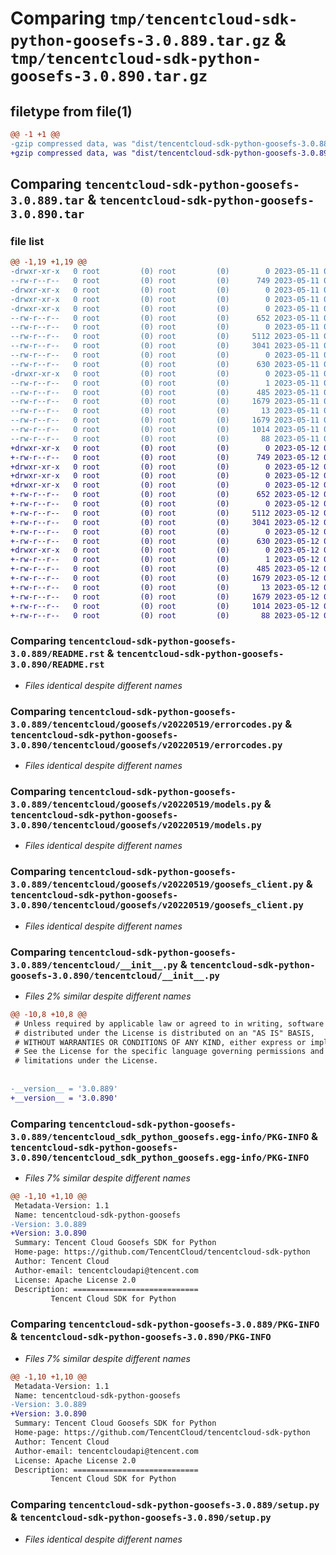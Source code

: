 # Comparing `tmp/tencentcloud-sdk-python-goosefs-3.0.889.tar.gz` & `tmp/tencentcloud-sdk-python-goosefs-3.0.890.tar.gz`

## filetype from file(1)

```diff
@@ -1 +1 @@
-gzip compressed data, was "dist/tencentcloud-sdk-python-goosefs-3.0.889.tar", last modified: Thu May 11 02:50:51 2023, max compression
+gzip compressed data, was "dist/tencentcloud-sdk-python-goosefs-3.0.890.tar", last modified: Fri May 12 02:14:48 2023, max compression
```

## Comparing `tencentcloud-sdk-python-goosefs-3.0.889.tar` & `tencentcloud-sdk-python-goosefs-3.0.890.tar`

### file list

```diff
@@ -1,19 +1,19 @@
-drwxr-xr-x   0 root         (0) root         (0)        0 2023-05-11 02:50:51.000000 tencentcloud-sdk-python-goosefs-3.0.889/
--rw-r--r--   0 root         (0) root         (0)      749 2023-05-11 02:50:51.000000 tencentcloud-sdk-python-goosefs-3.0.889/README.rst
-drwxr-xr-x   0 root         (0) root         (0)        0 2023-05-11 02:50:51.000000 tencentcloud-sdk-python-goosefs-3.0.889/tencentcloud/
-drwxr-xr-x   0 root         (0) root         (0)        0 2023-05-11 02:50:51.000000 tencentcloud-sdk-python-goosefs-3.0.889/tencentcloud/goosefs/
-drwxr-xr-x   0 root         (0) root         (0)        0 2023-05-11 02:50:51.000000 tencentcloud-sdk-python-goosefs-3.0.889/tencentcloud/goosefs/v20220519/
--rw-r--r--   0 root         (0) root         (0)      652 2023-05-11 02:50:51.000000 tencentcloud-sdk-python-goosefs-3.0.889/tencentcloud/goosefs/v20220519/errorcodes.py
--rw-r--r--   0 root         (0) root         (0)        0 2023-05-11 02:50:51.000000 tencentcloud-sdk-python-goosefs-3.0.889/tencentcloud/goosefs/v20220519/__init__.py
--rw-r--r--   0 root         (0) root         (0)     5112 2023-05-11 02:50:51.000000 tencentcloud-sdk-python-goosefs-3.0.889/tencentcloud/goosefs/v20220519/models.py
--rw-r--r--   0 root         (0) root         (0)     3041 2023-05-11 02:50:51.000000 tencentcloud-sdk-python-goosefs-3.0.889/tencentcloud/goosefs/v20220519/goosefs_client.py
--rw-r--r--   0 root         (0) root         (0)        0 2023-05-11 02:50:51.000000 tencentcloud-sdk-python-goosefs-3.0.889/tencentcloud/goosefs/__init__.py
--rw-r--r--   0 root         (0) root         (0)      630 2023-05-11 02:50:51.000000 tencentcloud-sdk-python-goosefs-3.0.889/tencentcloud/__init__.py
-drwxr-xr-x   0 root         (0) root         (0)        0 2023-05-11 02:50:51.000000 tencentcloud-sdk-python-goosefs-3.0.889/tencentcloud_sdk_python_goosefs.egg-info/
--rw-r--r--   0 root         (0) root         (0)        1 2023-05-11 02:50:51.000000 tencentcloud-sdk-python-goosefs-3.0.889/tencentcloud_sdk_python_goosefs.egg-info/dependency_links.txt
--rw-r--r--   0 root         (0) root         (0)      485 2023-05-11 02:50:51.000000 tencentcloud-sdk-python-goosefs-3.0.889/tencentcloud_sdk_python_goosefs.egg-info/SOURCES.txt
--rw-r--r--   0 root         (0) root         (0)     1679 2023-05-11 02:50:51.000000 tencentcloud-sdk-python-goosefs-3.0.889/tencentcloud_sdk_python_goosefs.egg-info/PKG-INFO
--rw-r--r--   0 root         (0) root         (0)       13 2023-05-11 02:50:51.000000 tencentcloud-sdk-python-goosefs-3.0.889/tencentcloud_sdk_python_goosefs.egg-info/top_level.txt
--rw-r--r--   0 root         (0) root         (0)     1679 2023-05-11 02:50:51.000000 tencentcloud-sdk-python-goosefs-3.0.889/PKG-INFO
--rw-r--r--   0 root         (0) root         (0)     1014 2023-05-11 02:50:51.000000 tencentcloud-sdk-python-goosefs-3.0.889/setup.py
--rw-r--r--   0 root         (0) root         (0)       88 2023-05-11 02:50:51.000000 tencentcloud-sdk-python-goosefs-3.0.889/setup.cfg
+drwxr-xr-x   0 root         (0) root         (0)        0 2023-05-12 02:14:48.000000 tencentcloud-sdk-python-goosefs-3.0.890/
+-rw-r--r--   0 root         (0) root         (0)      749 2023-05-12 02:14:47.000000 tencentcloud-sdk-python-goosefs-3.0.890/README.rst
+drwxr-xr-x   0 root         (0) root         (0)        0 2023-05-12 02:14:48.000000 tencentcloud-sdk-python-goosefs-3.0.890/tencentcloud/
+drwxr-xr-x   0 root         (0) root         (0)        0 2023-05-12 02:14:48.000000 tencentcloud-sdk-python-goosefs-3.0.890/tencentcloud/goosefs/
+drwxr-xr-x   0 root         (0) root         (0)        0 2023-05-12 02:14:48.000000 tencentcloud-sdk-python-goosefs-3.0.890/tencentcloud/goosefs/v20220519/
+-rw-r--r--   0 root         (0) root         (0)      652 2023-05-12 02:14:47.000000 tencentcloud-sdk-python-goosefs-3.0.890/tencentcloud/goosefs/v20220519/errorcodes.py
+-rw-r--r--   0 root         (0) root         (0)        0 2023-05-12 02:14:47.000000 tencentcloud-sdk-python-goosefs-3.0.890/tencentcloud/goosefs/v20220519/__init__.py
+-rw-r--r--   0 root         (0) root         (0)     5112 2023-05-12 02:14:47.000000 tencentcloud-sdk-python-goosefs-3.0.890/tencentcloud/goosefs/v20220519/models.py
+-rw-r--r--   0 root         (0) root         (0)     3041 2023-05-12 02:14:47.000000 tencentcloud-sdk-python-goosefs-3.0.890/tencentcloud/goosefs/v20220519/goosefs_client.py
+-rw-r--r--   0 root         (0) root         (0)        0 2023-05-12 02:14:47.000000 tencentcloud-sdk-python-goosefs-3.0.890/tencentcloud/goosefs/__init__.py
+-rw-r--r--   0 root         (0) root         (0)      630 2023-05-12 02:14:47.000000 tencentcloud-sdk-python-goosefs-3.0.890/tencentcloud/__init__.py
+drwxr-xr-x   0 root         (0) root         (0)        0 2023-05-12 02:14:48.000000 tencentcloud-sdk-python-goosefs-3.0.890/tencentcloud_sdk_python_goosefs.egg-info/
+-rw-r--r--   0 root         (0) root         (0)        1 2023-05-12 02:14:48.000000 tencentcloud-sdk-python-goosefs-3.0.890/tencentcloud_sdk_python_goosefs.egg-info/dependency_links.txt
+-rw-r--r--   0 root         (0) root         (0)      485 2023-05-12 02:14:48.000000 tencentcloud-sdk-python-goosefs-3.0.890/tencentcloud_sdk_python_goosefs.egg-info/SOURCES.txt
+-rw-r--r--   0 root         (0) root         (0)     1679 2023-05-12 02:14:48.000000 tencentcloud-sdk-python-goosefs-3.0.890/tencentcloud_sdk_python_goosefs.egg-info/PKG-INFO
+-rw-r--r--   0 root         (0) root         (0)       13 2023-05-12 02:14:48.000000 tencentcloud-sdk-python-goosefs-3.0.890/tencentcloud_sdk_python_goosefs.egg-info/top_level.txt
+-rw-r--r--   0 root         (0) root         (0)     1679 2023-05-12 02:14:48.000000 tencentcloud-sdk-python-goosefs-3.0.890/PKG-INFO
+-rw-r--r--   0 root         (0) root         (0)     1014 2023-05-12 02:14:47.000000 tencentcloud-sdk-python-goosefs-3.0.890/setup.py
+-rw-r--r--   0 root         (0) root         (0)       88 2023-05-12 02:14:48.000000 tencentcloud-sdk-python-goosefs-3.0.890/setup.cfg
```

### Comparing `tencentcloud-sdk-python-goosefs-3.0.889/README.rst` & `tencentcloud-sdk-python-goosefs-3.0.890/README.rst`

 * *Files identical despite different names*

### Comparing `tencentcloud-sdk-python-goosefs-3.0.889/tencentcloud/goosefs/v20220519/errorcodes.py` & `tencentcloud-sdk-python-goosefs-3.0.890/tencentcloud/goosefs/v20220519/errorcodes.py`

 * *Files identical despite different names*

### Comparing `tencentcloud-sdk-python-goosefs-3.0.889/tencentcloud/goosefs/v20220519/models.py` & `tencentcloud-sdk-python-goosefs-3.0.890/tencentcloud/goosefs/v20220519/models.py`

 * *Files identical despite different names*

### Comparing `tencentcloud-sdk-python-goosefs-3.0.889/tencentcloud/goosefs/v20220519/goosefs_client.py` & `tencentcloud-sdk-python-goosefs-3.0.890/tencentcloud/goosefs/v20220519/goosefs_client.py`

 * *Files identical despite different names*

### Comparing `tencentcloud-sdk-python-goosefs-3.0.889/tencentcloud/__init__.py` & `tencentcloud-sdk-python-goosefs-3.0.890/tencentcloud/__init__.py`

 * *Files 2% similar despite different names*

```diff
@@ -10,8 +10,8 @@
 # Unless required by applicable law or agreed to in writing, software
 # distributed under the License is distributed on an "AS IS" BASIS,
 # WITHOUT WARRANTIES OR CONDITIONS OF ANY KIND, either express or implied.
 # See the License for the specific language governing permissions and
 # limitations under the License.
 
 
-__version__ = '3.0.889'
+__version__ = '3.0.890'
```

### Comparing `tencentcloud-sdk-python-goosefs-3.0.889/tencentcloud_sdk_python_goosefs.egg-info/PKG-INFO` & `tencentcloud-sdk-python-goosefs-3.0.890/tencentcloud_sdk_python_goosefs.egg-info/PKG-INFO`

 * *Files 7% similar despite different names*

```diff
@@ -1,10 +1,10 @@
 Metadata-Version: 1.1
 Name: tencentcloud-sdk-python-goosefs
-Version: 3.0.889
+Version: 3.0.890
 Summary: Tencent Cloud Goosefs SDK for Python
 Home-page: https://github.com/TencentCloud/tencentcloud-sdk-python
 Author: Tencent Cloud
 Author-email: tencentcloudapi@tencent.com
 License: Apache License 2.0
 Description: ============================
         Tencent Cloud SDK for Python
```

### Comparing `tencentcloud-sdk-python-goosefs-3.0.889/PKG-INFO` & `tencentcloud-sdk-python-goosefs-3.0.890/PKG-INFO`

 * *Files 7% similar despite different names*

```diff
@@ -1,10 +1,10 @@
 Metadata-Version: 1.1
 Name: tencentcloud-sdk-python-goosefs
-Version: 3.0.889
+Version: 3.0.890
 Summary: Tencent Cloud Goosefs SDK for Python
 Home-page: https://github.com/TencentCloud/tencentcloud-sdk-python
 Author: Tencent Cloud
 Author-email: tencentcloudapi@tencent.com
 License: Apache License 2.0
 Description: ============================
         Tencent Cloud SDK for Python
```

### Comparing `tencentcloud-sdk-python-goosefs-3.0.889/setup.py` & `tencentcloud-sdk-python-goosefs-3.0.890/setup.py`

 * *Files identical despite different names*

